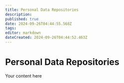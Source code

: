 ```yaml
---
title: Personal Data Repositories
description: 
published: true
date: 2024-09-26T04:44:55.568Z
tags: 
editor: markdown
dateCreated: 2024-09-26T04:44:52.463Z
---
```


# Personal Data Repositories
Your content here